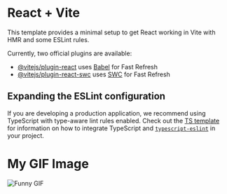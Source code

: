 # React + Vite

This template provides a minimal setup to get React working in Vite with HMR and some ESLint rules.

Currently, two official plugins are available:

- [@vitejs/plugin-react](https://github.com/vitejs/vite-plugin-react/blob/main/packages/plugin-react) uses [Babel](https://babeljs.io/) for Fast Refresh
- [@vitejs/plugin-react-swc](https://github.com/vitejs/vite-plugin-react/blob/main/packages/plugin-react-swc) uses [SWC](https://swc.rs/) for Fast Refresh

## Expanding the ESLint configuration

If you are developing a production application, we recommend using TypeScript with type-aware lint rules enabled. Check out the [TS template](https://github.com/vitejs/vite/tree/main/packages/create-vite/template-react-ts) for information on how to integrate TypeScript and [`typescript-eslint`](https://typescript-eslint.io) in your project.
<!DOCTYPE html>
<html lang="en">
<head>
    <meta charset="UTF-8">
    <title>Display GIF Image</title>
</head>
<body>
    <h1>My GIF Image</h1>
    <img src="https://media4.giphy.com/media/v1.Y2lkPTc5MGI3NjExNWp0dWZkMWVzaTVqMzBuOXgyeHdvZHIzM2g1ZWVpd28xMDRzcms5bCZlcD12MV9pbnRlcm5hbF9naWZfYnlfaWQmY3Q9Zw/xT1XGJEEqTOVq7IW4g/giphy.gif" alt="Funny GIF" />
</body>
</html>
